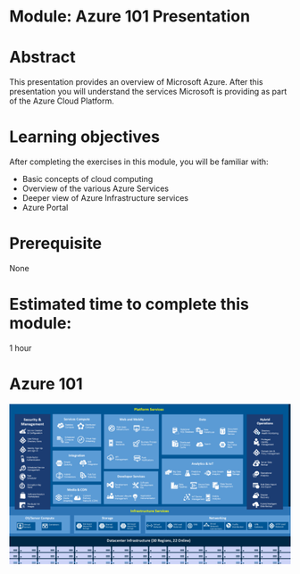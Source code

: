 # Module: Azure 101 Presentation

# Abstract

This presentation provides an overview of Microsoft Azure. After this presentation you will understand the services Microsoft is providing as part of the Azure Cloud Platform. 

# Learning objectives
After completing the exercises in this module, you will be familiar with:
* Basic concepts of cloud computing
* Overview of the various Azure Services
* Deeper view of Azure Infrastructure services
* Azure Portal

# Prerequisite 
None

# Estimated time to complete this module:
1 hour

# Azure 101

![Screenshot](./images/AzureServicesDiagram.png)